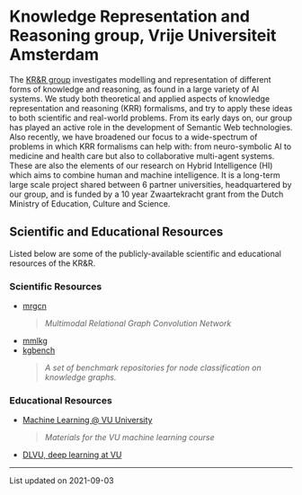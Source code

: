 # Knowledge Representation and Reasoning group, Vrije Universiteit Amsterdam

The [KR&R group](https://krr.cs.vu.nl) investigates modelling and representation of different forms of knowledge and reasoning, as found in a large variety of AI systems. We study both theoretical and applied aspects of knowledge representation and reasoning (KRR) formalisms, and try to apply these ideas to both scientific and real-world problems. From its early days on, our group has played an active role in the development of Semantic Web technologies. Also recently, we have broadened our focus to a wide-spectrum of problems in which KRR formalisms can help with: from neuro-symbolic AI to medicine and health care but also to collaborative multi-agent systems. These are also the elements of our research on Hybrid Intelligence (HI) which aims to combine human and machine intelligence. It is a long-term large scale project shared between 6 partner universities, headquartered by our group, and is funded by a 10 year Zwaartekracht grant from the Dutch Ministry of Education, Culture and Science.

## Scientific and Educational Resources

Listed below are some of the publicly-available scientific and educational resources of the KR&R.

### Scientific Resources

- [mrgcn](https://github.com/wxwilcke/mrgcn)
	> *Multimodal Relational Graph Convolution Network*
- [mmlkg](https://github.com/wxwilcke/mmlkg)
- [kgbench](https://github.com/pbloem/kgbench)
	> *A set of benchmark repositories for node classification on knowledge graphs.*


### Educational Resources

- [Machine Learning @ VU University](https://github.com/mlvu)
	> *Materials for the VU machine learning course*
- [DLVU, deep learning at VU](https://github.com/dlvu)




---
List updated on 2021-09-03